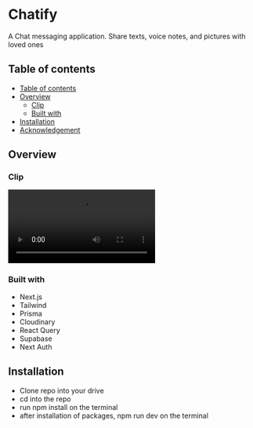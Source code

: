 # Chatify

A Chat messaging application. Share texts, voice notes, and pictures with loved ones

## Table of contents

- [Table of contents](#table-of-contents)
- [Overview](#overview)
  - [Clip](#clip)
  - [Built with](#built-with)
- [Installation](#installation)
- [Acknowledgement](#acknowledgement)

## Overview

### Clip

![Clip](./public/clip/clip.mp4)

### Built with

- Next.js
- Tailwind
- Prisma
- Cloudinary
- React Query
- Supabase
- Next Auth

## Installation

- Clone repo into your drive
- cd into the repo
- run npm install on the terminal
- after installation of packages, npm run dev on the terminal
